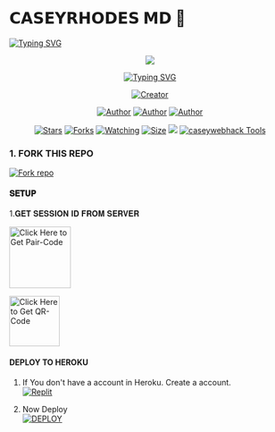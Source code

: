 #        𝗖𝗔𝗦𝗘𝗬𝗥𝗛𝗢𝗗𝗘𝗦 𝗠𝗗 🌟

   <a>
                                      <a href="https://git.io/typing-svg"><img src="https://readme-typing-svg.demolab.com?font=Jersey+20+Charted&size=30&pause=1000&color=F71515&width=435&lines=BOT+100%25+KENYAN" alt="Typing SVG" /></a>   
            
<p align="center"> 
<up A simple WhatsApp User Bot Coded By CASEYRHODES and CHARITY</u>
</p>

   
<p align="center">
<img src="https://i.imgur.com/5ZtBieN.jpeg"/>       
<p align="center">
  <a href="https://git.io/typing-svg"><img src="https://readme-typing-svg.demolab.com?font=EB+Garamond&weight=800&size=25&duration=4000&pause=1000&random=false&width=435&lines=+•__I'M+CASEYRHODES-+MD__•;MULTI-DEVICE+WHATSAPP+BOT;DEVELOPED+BY+CASEYRHODES+AND+CHARITY;RELEASED+DATE+07%2F17%2F2024."                               alt="Typing SVG" /></a>
</p> 



<p align="center">
<a href="#"><img title="Creator" src="https://img.shields.io/badge/Creator-CASEYRHODES TECH-red.svg?style=for-the-badge&logo=github"></a>
</a>
</p>
<p align="center">
<a href="https://github.com/caseyweb"><img title="Author" src="https://img.shields.io/badge/-CASEYRHODES TECH-black?style=for-the-badge&logo=Github"></a> <a href="https://whatsapp.com/channel/0029VakUEfb4o7qVdkwPk83E"><img title="Author" src="https://img.shields.io/badge/CHANNEL-black?style=for-the-badge&logo=whatsapp"></a> <a href="https://wa.me/254112192119"><img title="Author" src="https://img.shields.io/badge/CHAT US-black?style=for-the-badge&logo=whatsapp">
<p/>


   
<p align="center">
<a href="https://github.com/caseyweb/CASEYRHODES_MD/stargazers/"><img title="Stars" src="https://img.shields.io/github/stars/caseyweb/CASEYRHODES_MD?color=white&style=flat-square"></a>
<a href="https://github.com/caseyweb/CASEYRHODES_MD/network/members"><img title="Forks" src="https://img.shields.io/github/forks/caseyweb/CASEYRHODES_MD?color=yellow&style=flat-square"></a>
<a href="https://github.com/caseyweb-cmr/CASEYRHODES_MD/watchers"><img title="Watching" src="https://img.shields.io/github/watchers/caseyweb/CASEYRHODES_MD?label=Watchers&color=red&style=flat-square"></a>
<a href="https://github.com/Janithsadanuwan/Queen-Nilu-Md/"><img title="Size" src="https://img.shields.io/github/repo-size/AlipBot/Api-Alpis?style=flat-square&color=darkred"></a>
<a href="https://hits.seeyoufarm.com"><img src="https://hits.seeyoufarm.com/api/count/incr/badge.svg?url=https://github.com/Janithsadanuwan/Queen-Nilu-Md/%2Fhit-counter&count_bg=%2379C83D&title_bg=%23555555&icon=probot.svg&icon_color=%2304FF00&title=hits&edge_flat=false"/></a>
        <a href = ""><img alt="caseywebhack Tools" src="https://img.shields.io/youtube/channel/subscribers/UCjDKRYcwd5ZIpGICcVVL96Q" target="_blank" /></a>

### 1. FORK THIS REPO

<a href='https://github.com/caseyweb/CASEYRHODES_MD/fork' target="_blank"><img alt='Fork repo' src='https://img.shields.io/badge/Fork This Repo-black?style=for-the-badge&logo=git&logoColor=white'/></a>
<p align="center">



#### 𝐒𝐄𝐓𝐔𝐏


1.𝐆𝐄𝐓 𝐒𝐄𝐒𝐒𝐈𝐎𝐍 𝐈𝐃 𝐅𝐑𝐎𝐌 𝐒𝐄𝐑𝐕𝐄𝐑

<a href="https://alundu-4a2020a21a7b.herokuapp.com"><img src="https://img.shields.io/badge/PAIR CODE-blue" alt="Click Here to Get Pair-Code" width="110"></a>   


<a href="https://alundu-4a2020a21a7b.herokuapp.com"><img src="https://img.shields.io/badge/PAIR CODE-green" alt="Click Here to Get QR-Code" width="90"></a> 

#### DEPLOY TO HEROKU 

1. If You don't have a account in Heroku. Create a account.
    <br>
<a href='https://heroku.com' target="_blank"><img alt='Replit' src='https://img.shields.io/badge/-Create-black?style=for-the-badge&logo=heroku'/></a>
   <br>
   
2. Now Deploy
    <br>
<a href='https://heroku.com/deploy?template=https://github.com/caseyweb/CASEYRHODES_MD' target="_blank"><img alt='DEPLOY' src='https://img.shields.io/badge/-DEPLOY-black?style=for-the-badge&logo=heroku'/></a>
